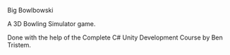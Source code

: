 Big Bowlbowski

A 3D Bowling Simulator game. 


Done with the help of the Complete C# Unity Development Course by Ben Tristem. 